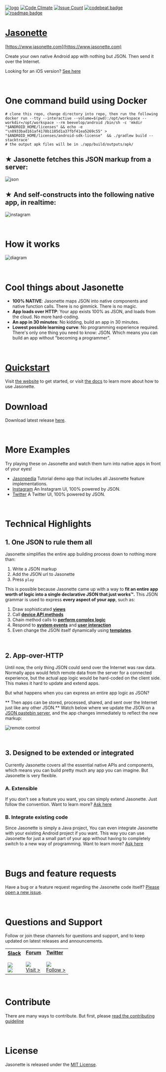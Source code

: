 [![logo](https://raw.githubusercontent.com/gliechtenstein/images/master/jasonette.png)](http://www.jasonette.com)
[![Code Climate](https://codeclimate.com/github/Jasonette/JASONETTE-Android/badges/gpa.svg)](https://codeclimate.com/github/Jasonette/JASONETTE-Android)
[![Issue Count](https://codeclimate.com/github/Jasonette/JASONETTE-Android/badges/issue_count.svg)](https://codeclimate.com/github/Jasonette/JASONETTE-Android)
[![codebeat badge](https://codebeat.co/badges/14fec9aa-70dc-4459-8d62-e64c2c5e750f)](https://codebeat.co/projects/github-com-jasonette-jasonette-android)
[![roadmap badge](https://img.shields.io/badge/visit%20the-roadmap-blue.svg)](https://github.com/Jasonette/JASONETTE-android/projects/1)
# [Jasonette](https://www.jasonette.com)

[https://www.jasonette.com](https://www.jasonette.com)

Create your own native Android app with nothing but JSON. Then send it over the Internet.

Looking for an iOS version? [See here](https://www.github.com/Jasonette/JASONETTE-iOS)

<br>

# One command build using Docker

    # clone this repo, change directory into repo, then run the following
    docker run --tty --interactive --volume=$(pwd):/opt/workspace --workdir=/opt/workspace --rm beevelop/android /bin/sh -c 'mkdir "$ANDROID_HOME/licenses" && echo -e "\n8933bad161af4178b1185d1a37fbf41ea5269c55" > "$ANDROID_HOME/licenses/android-sdk-license"  && ./gradlew build --stacktrace'
    # the output apk files will be in ./app/build/outputs/apk/

## ★ Jasonette fetches this JSON markup from a server:

![json](https://raw.githubusercontent.com/gliechtenstein/images/master/json.png)

## ★ And self-constructs into the following native app, in realtime:

![instagram](https://github.com/Jasonette/Instagram-UI-example/blob/master/images/instagram-android.gif)

<br>

# How it works

![diagram](https://raw.githubusercontent.com/gliechtenstein/images/master/diagram.gif)

<br>

# Cool things about Jasonette

- **100% NATIVE**: Jasonette maps JSON into native components and native function calls. There is no gimmick. There is no magic.
- **App loads over HTTP**: Your app exists 100% as JSON, and loads from the cloud. No more hard-coding.
- **An app in 30 minutes**: No kidding, build an app in 30 minutes.
- **Lowest possible learning curve**: No programming experience required. There's only one thing you need to know: JSON. Which means you can build an app without "becoming a programmer".

<br>

# [Quickstart](https://jasonette.github.io/documentation/#quickstart)
Visit [the website](http://www.jasonette.com) to get started, or visit [the docs](https://jasonette.github.io/documentation) to learn more about how to use Jasonette.

# Download
Download latest release [here](https://github.com/Jasonette/JASONETTE-Android/archive/master.zip).

<br>

# More Examples
Try playing these on Jasonette and watch them turn into native apps in front of your eyes!

* [Jasonpedia](https://github.com/Jasonette/Jasonpedia) Tutorial demo app that includes all Jasonette feature implementations.
* [Instagram](https://github.com/Jasonette/Instagram-UI-example) An Instagram UI, 100% powered by JSON.
* [Twitter](https://github.com/Jasonette/Twitter-UI-example) A Twitter UI, 100% powered by JSON.

<br>

# Technical Highlights

## 1. One JSON to rule them all

Jasonette simplifies the entire app building process down to nothing more than:

1. Write a JSON markup
2. Add the JSON url to Jasonette
3. Press `play`

This is possible because Jasonette came up with a way to **fit an entire app worth of logic into a single declarative JSON that just works™.** This JSON grammar is used to express **every aspect of your app**, such as:

1. Draw sophisticated [**views**](https://jasonette.github.io/documentation/document)
2. Call [**device API methods**](https://jasonette.github.io/documentation/actions/#api)
3. Chain method calls to [**perform complex logic**](https://jasonette.github.io/documentation/actions/#b-handling-another-actions-result)
4. Respond to [**system events**](https://jasonette.github.io/documentation/actions/#system-events) and [**user interaction**](https://jasonette.github.io/documentation/actions/#a-handling-user-interaction)
5. Even change the JSON itself dynamically using [**templates**](https://jasonette.github.io/documentation/templates).

<br>

## 2. App-over-HTTP
Until now, the only thing JSON could send over the Internet was raw data. Normally apps would fetch remote data from the server for a connected experience, but the actual app logic would be hard-coded on the client side. This makes it hard to update and extend apps.

But what happens when you can express an entire app logic as JSON?

** Then apps can be stored, processed, shared, and sent over the Internet just like any other JSON.** Watch below where we update the JSON on a [JSON pastebin server](https://www.jasonbase.com), and the app changes immediately to reflect the new markup:

![remote control](http://i.giphy.com/3o7TKrdmlX5uD7RszK.gif)

<br>

## 3. Designed to be extended or integrated
Currently Jasonette covers all the essential native APIs and components, which means you can build pretty much any app you can imagine. But Jasonette is very flexible.

### A. Extensible
If you don't see a feature you want, you can simply extend Jasonette. Just follow the convention. Want to learn more? [Ask here](https://github.com/gliechtenstein/jasonette-android#questions-and-support)

### B. Integrate existing code
Since Jasonette is simply a Java project, You can even integrate Jasonette with your existing Android project if you want. This way you can use Jasonette for just a small part of your app without having to completely switch to a new way of programming. Want to learn more? [Ask here](https://github.com/gliechtenstein/jasonette-android#questions-and-support)

<br>

# Bugs and feature requests

Have a bug or a feature request regarding the Jasonette code itself? [Please open a new issue](https://github.com/Jasonette/JASONETTE-Android/issues/new).

<br>

# Questions and Support
Follow or join these channels for questions and support, and to keep updated on latest releases and announcements.

<table class='equalwidth follow'>
  <tr>
		<td>
			<a href='https://jasonette.now.sh'>
        <b>Slack</b><br><br>
        <img src='https://raw.githubusercontent.com/gliechtenstein/images/master/slack_smaller.png'>
        <br>
        <img src="https://jasonette.now.sh/badge.svg">
      </a>
		</td>
		<td>
			<a href='https://forum.jasonette.com'>
        <b>Forum</b><br><br>
				<img src='https://raw.githubusercontent.com/gliechtenstein/images/master/discourse_smaller.png'>
        <br>
        Visit >
			</a>
		</td>
		<td>
			<a href='https://www.twitter.com/jasonclient'>
        <b>Twitter</b><br><br>
				<img src='https://raw.githubusercontent.com/gliechtenstein/images/master/twitter_smaller.png'>
        <br>
        Follow >
			</a>
		</td>
	</tr>
</table>

<br>

# Contribute
There are many ways to contribute. But first, please [read the contributing guideline](CONTRIBUTING.md)

<br>

# License
Jasonette is released under the [MIT License](http://www.opensource.org/licenses/MIT).
